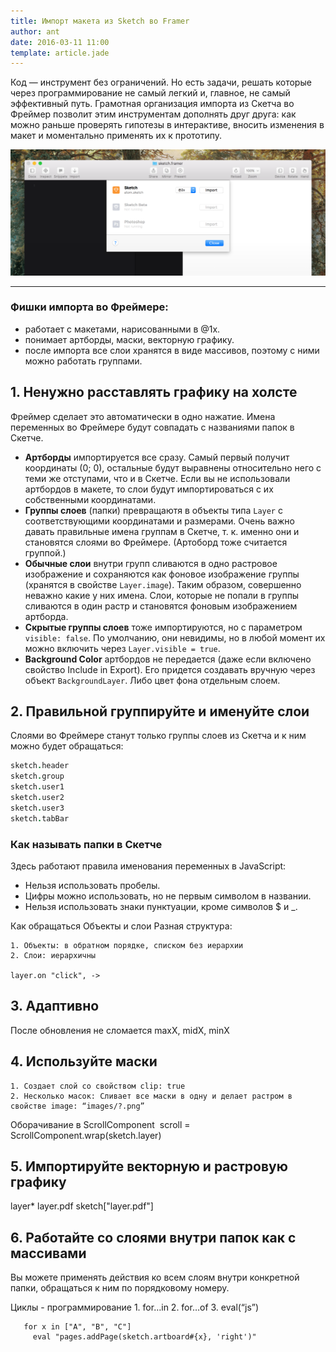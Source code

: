 ```yaml
---
title: Импорт макета из Sketch во Framer
author: ant
date: 2016-03-11 11:00
template: article.jade
---
```


Код — инструмент без ограничений. Но есть задачи, решать которые через программирование не самый легкий и, главное, не самый эффективный путь. Грамотная организация импорта из Скетча во Фреймер позволит этим инструментам дополнять друг друга: как можно раньше проверять гипотезы в интерактиве, вносить изменения в макет и моментально применять их к прототипу.

![Framer + Sketch](sketch.png)

---

### Фишки импорта во Фреймере:

- работает с макетами, нарисованными в @1x.
- понимает артборды, маски, векторную графику.
- после импорта все слои хранятся в виде массивов, поэтому с ними можно работать группами.



## 1. Ненужно расставлять графику на холсте
Фреймер сделает это автоматически в одно нажатие. Имена переменных во Фреймере будут совпадать с названиями папок в Скетче.

- **Артборды** импортируется все сразу. Самый первый получит координаты (0; 0), остальные будут выравнены относительно него с теми же отступами, что и в Скетче. Если вы не использовали артбордов в макете, то слои будут импортироваться с их собственными координатами.
- **Группы слоев** (папки) превращаютя в объекты типа `Layer` с соответствующими координатами и размерами. Очень важно давать правильные имена группам в Скетче, т. к. именно они и становятся слоями во Фреймере. (Артоборд тоже считается группой.)
- **Обычные слои** внутри групп сливаются в одно растровое изображение и сохраняются как фоновое изображение группы (хранятся в свойстве `Layer.image`). Таким образом, совершенно неважно какие у них имена. Слои, которые не попали в группы сливаются в один растр и становятся фоновым изображением артборда.
- **Скрытые группы слоев** тоже импортируются, но с параметром `visible: false`. По умолчанию, они невидимы, но в любой момент их можно включить через `Layer.visible = true`.
- **Background Color** артбордов не передается (даже если включено свойство Include in Export). Его придется создавать вручную через объект `BackgroundLayer`. Либо цвет фона отдельным слоем.



## 2. Правильной группируйте и именуйте слои
Слоями во Фреймере станут только группы слоев из Скетча и к ним можно будет обращаться: 

```CoffeeScript
sketch.header
sketch.group
sketch.user1
sketch.user2
sketch.user3
sketch.tabBar
```

### Как называть папки в Скетче
Здесь работают правила именования переменных в JavaScript:
- Нельзя использовать пробелы. 
- Цифры можно использовать, но не первым символом в названии. 
- Нельзя использовать знаки пунктуации, кроме символов $ и _.



Как обращаться
Объекты и слои
Разная структура:
	
	1. Объекты: в обратном порядке, списком без иерархии
	2. Слои: иерархичны

	layer.on "click", ->



## 3. Адаптивно
После обновления не сломается 
maxX, midX, minX



## 4. Используйте маски
    1. Создает слой со свойством clip: true
    2. Несколько масок: Сливает все маски в одну и делает растром в свойстве image: “images/?.png”

Оборачивание в ScrollComponent
 scroll = ScrollComponent.wrap(sketch.layer)



## 5. Импортируйте векторную и растровую графику

layer*
layer.pdf
sketch["layer.pdf"]



## 6. Работайте со слоями внутри папок как с массивами
Вы можете применять действия ко всем слоям внутри конкретной папки, обращаться к ним по порядковому номеру.

Циклы - программирование
    1. for…in
    2. for…of
    3. eval(“js”) 
       
       for x in ["A", "B", "C"] 
         eval "pages.addPage(sketch.artboard#{x}, 'right')"


